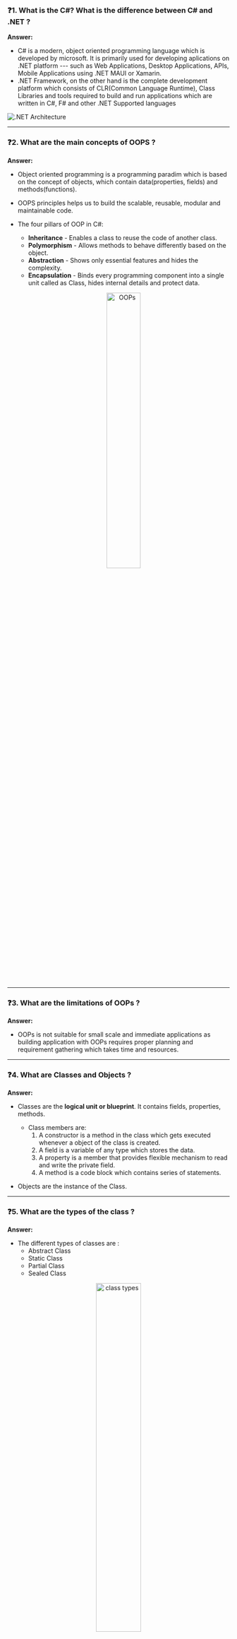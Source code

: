 ### ❓1. What is the C#? What is the difference between C# and .NET ?

**Answer:**

- C# is a modern, object oriented programming language which is developed by microsoft. It is primarily used for developing aplications on .NET platform --- such as Web Applications, Desktop Applications, APIs, Mobile Applications using .NET MAUI or Xamarin.
- .NET Framework, on the other hand is the complete development platform which consists of CLR(Common Language Runtime), Class Libraries and tools required to build and run applications which are written in C#, F# and other .NET Supported languages

<!-- <p align="center"><img src="./images/.NET_arch.png" alt=".NET Architecture" width="50%" /></p> -->

![.NET Architecture](./images/.NET_arch.png)

---

### ❓2. What are the main concepts of OOPS ?

**Answer:**

- Object oriented programming is a programming paradim which is based on the concept of objects, which contain data(properties, fields) and methods(functions).
- OOPS principles helps us to build the scalable, reusable, modular and maintainable code.
- The four pillars of OOP in C#:

  - **Inheritance** - Enables a class to reuse the code of another class.
  - **Polymorphism** - Allows methods to behave differently based on the object.
  - **Abstraction** - Shows only essential features and hides the complexity.
  - **Encapsulation** - Binds every programming component into a single unit called as Class, hides internal details and protect data.

  <p align="center"><img src="./images/OOPs.png" alt="OOPs" width="40%" /></p>

---

### ❓3. What are the limitations of OOPs ?

**Answer:**

- OOPs is not suitable for small scale and immediate applications as building application with OOPs requires proper planning and requirement gathering which takes time and resources.

---

### ❓4. What are Classes and Objects ?

**Answer:**

- Classes are the **logical unit or blueprint**. It contains fields, properties, methods.

  - Class members are:
    1. A constructor is a method in the class which gets executed whenever a object of the class is created.
    2. A field is a variable of any type which stores the data.
    3. A property is a member that provides flexible mechanism to read and write the private field.
    4. A method is a code block which contains series of statements.

- Objects are the instance of the Class.

---

### ❓5. What are the types of the class ?

**Answer:**

- The different types of classes are :
  - Abstract Class
  - Static Class
  - Partial Class
  - Sealed Class

<p align="center"><img src="./images/ClassTypes.png" alt="class types" width="45%" /></p>

---

### ❓6. Is it possible to prevent object creation of a class in C# ?

**Answer:**

- **Abstract Class, Static Class, Private Class** for these class types object creation is not possible.

---

### ❓7. What are the difference between Property and Functions ?

**Answer:**

- Property is a specialized function but can only get and set the field values.

---

### ❓8. What are the differenct types of inheritance ?

**Answer:**

<p align="center"><img src="./images/InheritanceTypes.png" alt="Inheritance Types"/></p>

---

### ❓9. How to prevent class from being inherited ?

**Answer:**

- By using **SEALED** keyword in class
- By using **STATIC** keyword in class

```csharp

public sealed class Employee1
{

}

public static class Employee2
{

}

public class PermanentEmployee : Employee1 ❌❌❌
{

}

public class PermanentEmployee : Employee2 ❌❌❌
{

}
```

---

### ❓10. What is the difference between Abstraction and Encapsulation ?

**Answer:**

**Abstraction**

- Abstraction means showing only essential things and hide the complexity or Implentations
- Abstraction is the Concept of hiding programming components

```csharp
public abstract class EmployeeSalary
{
  public inte CalculateSalary()
  {
    return 10*300000;
  }
}

public class Employee : EmployeeSalary
{

}

public class SalarySection
{
  Employee employee =  new Employee();
  int sal = employee.CalculateSalary();
}

```

**Encapsulation**

- Wrapping of data and methods into a single unit is called Encapsulation.\
- Encapsulation is the implementation of the hiding of data.

```csharp
public class Employee
{
  private int empExperience;
  public int EmpExperience
  {
    get{return empExperience;}
    set{empExperience = value;}
  }
}
```

---

### ❓11. What is Polymorphism ?

**Answer:**

- Polymorphism is the ability of variable, method or object to behave differently based on the context.
  1. Compile-time polymorphism ( Method overloading, operator overloading )
  2. Run-time polymorphism ( Method overriding )

```csharp
public class ComplexNumber
{
  public int X;
  public int Y;

  public ComplexNumber(int x, int y)
  {
    X = x;
    Y = y;
  }

  public static ComplexNumber operator +(ComplexNumber a, ComplexNumber b)
  {
    return new ComplexNumber(a.X+b.X, a.Y+b.Y);
  }

  public override String toString()
  {
    return $"{X} + i{Y}";
  }
}


ComplexNumber num1 = new ComplexNumber(1,2);
ComplexNumber num2 = new ComplexNumber(3,4);

ComplexNumber num3 = num1 + num2;
```

---

### ❓❓❓12. If two methods are same except return type, then methods are overloaded or what will happen ?

**Answer:**

- No, this will show compile time error.

```csharp
public class Employee
{
  public int GetSalary(int designation)   ❌❌❌
  {
    return 100000;
  }
  public string GetSalary(int designation)  ❌❌❌
  {
    return "100000";
  }
}
```

---

### ❓ 13. What is the difference between Method Overriding and Method Hiding ?

**Answer:**

- With method hiding we can completely hide the implementation of the methods of the base class from the derived class using **new** keyword

| Feature              | Method Hiding                    | Method Overriding            |
| -------------------- | -------------------------------- | ---------------------------- |
| Keyword              | `new`                            | `override`                   |
| Base method required | No `virtual` needed              | Must be `virtual`/`abstract` |
| Decided at           | Compile-time (by reference type) | Runtime (by object type)     |
| Polymorphism         | ❌ Not supported                 | ✅ Supported                 |

```csharp
public class BaseClass
{
  public void Greetings()
  {
    Console.WriteLine("BaseClass Hello! ");
  }
}

public class ChildClass
{
  public new void Greetings()
  {
    Console.WriteLine("ChildClass Hello! ");
  }
}


BaseClass obj = new ChildClass();
obj.Greetings();

//OUTPUT :-  BaseClass Hello!
// result is based on the Reference Type but not of Object Type
```

---

### ❓ 14. What are the difference between an Abstract class and an Interface ?

**Answer:**

| Feature              | Abstract Class                                            | Interface                                          |
| -------------------- | --------------------------------------------------------- | -------------------------------------------------- |
| Method Definitions   | Can have both **method declarations** and **definitions** | Only **method declarations**                       |
| Keyword Used         | `abstract`                                                | `interface`                                        |
| Multiple Inheritance | ❌ Not supported                                          | ✅ Supported                                       |
| Constructors         | Can have constructors                                     | Cannot have constructors                           |
| Access Modifiers     | Can have access modifiers on methods                      | All methods are implicitly `public` and `abstract` |
| Fields/Variables     | Can contain fields/variables                              | Cannot contain instance fields                     |

---

### ❓15. What is Interface ? What are the benifits of using interface ?

**Answer:**

- Interface is a contract which defines the methods,properties of a class.
- Interface instructs the class **what to do** but not **how to do**
- Loose coupling is possible with interfaces which benefits in development and unit testing.
- Interfaces used for Dependency Injections.

---

### ❓16. Can Abstract Class be Sealed or Static in C# ?

**Answer:**

- No, Abstract class purpose is to act as the BaseClass for which ever the class inherits it.
